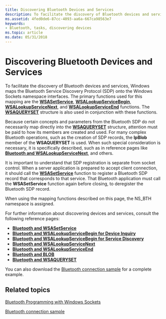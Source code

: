 ```yaml
---
title: Discovering Bluetooth Devices and Services
description: To facilitate the discovery of Bluetooth devices and services, Windows maps the Bluetooth Service Discovery Protocol (SDP) onto the Windows Sockets namespace interfaces.
ms.assetid: 4fed0de6-87cc-4093-aa6a-667ca98563e7
keywords:
- Bluetooth, tasks, discovering devices
ms.topic: article
ms.date: 05/31/2018
---
```


# Discovering Bluetooth Devices and Services

To facilitate the discovery of Bluetooth devices and services, Windows maps the Bluetooth Service Discovery Protocol (SDP) onto the Windows Sockets namespace interfaces. The primary functions used for this mapping are the [**WSASetService**](bluetooth-and-wsasetservice.md), [**WSALookupServiceBegin**](bluetooth-and-wsalookupservicebegin-for-device-inquiry.md), [**WSALookupServiceNext**](bluetooth-and-wsalookupservicenext.md), and [**WSALookupServiceEnd**](bluetooth-and-wsalookupserviceend.md) functions. The [**WSAQUERYSET**](bluetooth-and-wsaqueryset-for-set-service.md) structure is also used in conjunction with these functions.

Because certain concepts and parameters from the Bluetooth SDP do not necessarily map directly into the [**WSAQUERYSET**](bluetooth-and-wsaqueryset-for-set-service.md) structure, attention must be paid to how its members are created and used. For many complex Bluetooth operations, such as the creation of SDP records, the **lpBlob** member of the **WSAQUERYSET** is used. When such special consideration is necessary, it is specifically described, such as in reference pages like [**Bluetooth and WSALookupServiceNext**](bluetooth-and-wsalookupservicenext.md), and others.

It is important to understand that SDP registration is separate from socket control. When a server application is prepared to accept client connection, it should call the [**WSASetService**](bluetooth-and-wsasetservice.md) function to register a Bluetooth SDP record that corresponds to that service. That Bluetooth application must call the **WSASetService** function again before closing, to deregister the Bluetooth SDP record.

When using the mapping functions described on this page, the NS\_BTH namespace is assigned.

For further information about discovering devices and services, consult the following reference pages:

-   [**Bluetooth and WSASetService**](bluetooth-and-wsasetservice.md)
-   [**Bluetooth and WSALookupServiceBegin for Device Inquiry**](bluetooth-and-wsalookupservicebegin-for-device-inquiry.md)
-   [**Bluetooth and WSALookupServiceBegin for Service Discovery**](bluetooth-and-wsalookupservicebegin-for-service-discovery.md)
-   [**Bluetooth and WSALookupServiceNext**](bluetooth-and-wsalookupservicenext.md)
-   [**Bluetooth and WSALookupServiceEnd**](bluetooth-and-wsalookupserviceend.md)
-   [**Bluetooth and BLOB**](bluetooth-and-blob.md)
-   [**Bluetooth and WSAQUERYSET**](bluetooth-and-wsaqueryset-for-set-service.md)

You can also download the [Bluetooth connection sample](https://github.com/microsoftarchive/msdn-code-gallery-microsoft/tree/master/Official%20Windows%20Platform%20Sample/Bluetooth%20connection%20sample) for a complete example.

## Related topics

<dl> <dt>

[Bluetooth Programming with Windows Sockets](bluetooth-programming-with-windows-sockets.md)
</dt> <dt>

[Bluetooth connection sample](https://github.com/microsoftarchive/msdn-code-gallery-microsoft/tree/master/Official%20Windows%20Platform%20Sample/Bluetooth%20connection%20sample)
</dt> </dl>

 

 




